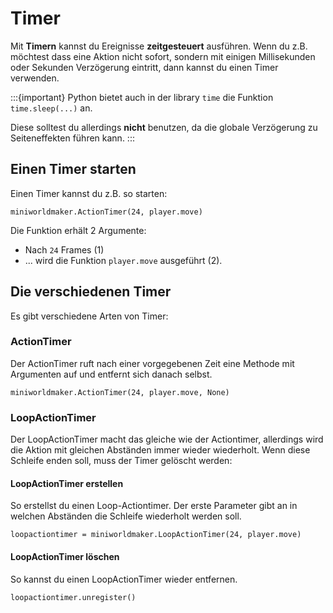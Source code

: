 Timer
=====

Mit **Timern** kannst du Ereignisse **zeitgesteuert** ausführen. Wenn du z.B. möchtest dass eine Aktion nicht sofort, sondern mit einigen Millisekunden oder Sekunden Verzögerung eintritt, dann kannst du einen Timer verwenden.

:::{important}
Python bietet auch in der library `time` die Funktion `time.sleep(...)` an. 

Diese solltest du allerdings **nicht** benutzen, da die globale Verzögerung zu Seiteneffekten führen kann.
:::

## Einen Timer starten

Einen Timer kannst du z.B. so starten:

```
miniworldmaker.ActionTimer(24, player.move)
```

Die Funktion erhält 2 Argumente: 

  * Nach `24` Frames (1)
  * ... wird die Funktion `player.move` ausgeführt (2).

## Die verschiedenen Timer

Es gibt verschiedene Arten von Timer:

### ActionTimer

Der ActionTimer ruft nach einer vorgegebenen Zeit eine Methode mit Argumenten auf und entfernt sich danach selbst.

```
miniworldmaker.ActionTimer(24, player.move, None)
```

### LoopActionTimer

Der LoopActionTimer macht das gleiche wie der Actiontimer, allerdings wird die Aktion mit gleichen Abständen immer wieder wiederholt. Wenn diese Schleife enden soll, muss der Timer gelöscht werden:

#### LoopActionTimer erstellen

So erstellst du einen Loop-Actiontimer. Der erste Parameter gibt an in welchen Abständen die Schleife wiederholt werden soll.

```
loopactiontimer = miniworldmaker.LoopActionTimer(24, player.move)
```
#### LoopActionTimer löschen

So kannst du einen LoopActionTimer wieder entfernen.
```
loopactiontimer.unregister()
```



